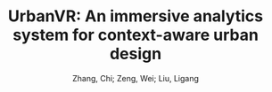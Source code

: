 ---
layout: technique
title: "UrbanVR: An immersive analytics system for context-aware urban design"
system_type: "True"
technique: "False"
design_study: "False"
evaluation: "False"
data: "False"
analysis: "False"
generation: "False"
curation_and_transformation: "False"
management: "False"
modeling: "False"
urban_analysis: "True"
visualization: "True"
sunlight_access: "True"
wind_ventilation: "False"
view_impact: "True"
energy: "False"
damage_and_disaster_management: "False"
climate: "False"
sound: "False"
property_cadastre: "False"
others: "False"
lookup: "False"
browse: "True"
locate: "False"
explore: "True"
identify: "True"
compare: "True"
summarize: "False"
distribution: "False"
trends: "False"
outliers: "False"
extremes: "False"
features: "True"
target_discovery: "True"
target_access: "False"
spatial_relation: "True"
buildings: "True"
streets: "True"
nature: "False"
uniform_discretization: "False"
structural_subdivision: "False"
univariate: "False"
multivariate: "True"
volumetric: "False"
temporal: "False"
sensing: "False"
statistical: "False"
simulation_based: "True"
learning_based: "False"
surveyed: "False"
site: "False"
block: "True"
multi_block: "True"
city: "False"
va_wo_model: "False"
post_model: "True"
model_integrated: "True"
assisted_models: "False"
overlay: "False"
embedded: "False"
linked: "True"
temporal_jx: "False"
spatial_jx: "False"
filter: "True"
aggregate: "False"
embed: "False"
glyphs: "False"
bar_charts: "False"
scatterplots: "False"
matrix: "False"
parallel_coordinates: "True"
map_2d: "False"
map_3d: "True"
walking: "False"
steering: "False"
selection_based: "True"
manipulation_based: "True"
distortion: "False"
ghosting: "False"
culling: "False"
birds_view: "False"
multi_view: "False"
assisted_steering: "True"
other: "False"
vr_cave: "True"
ar: "False"
desktop: "False"
mobile: "False"
case_study: "False"
user_study: "True"
statistical_evaluation: "False"
expert_interviews: "True"
key: "IFD8XMA2"
item_type: "journalArticle"
publication_year: "2021"
author: "Zhang, Chi; Zeng, Wei; Liu, Ligang"
publication_title: "Computers & Graphics"
isbn: "nan"
issn: "00978493"
doi: "10.1016/j.cag.2021.07.006"
url_paper: "https://linkinghub.elsevier.com/retrieve/pii/S0097849321001370"
abstract_note: "nan"
date_added: "2023-01-30 00:36:27"
date_modified: "2023-01-30 00:36:27"
access_date: "2023-01-30 00:36:27"
pages: "128-138"
num_pages: "nan"
issue: "nan"
volume: "99.0"
number_of_volumes: "nan"
journal_abbreviation: "Computers & Graphics"
short_title: "UrbanVR"
series: "nan"
series_number: "nan"
series_text: "nan"
series_title: "nan"
publisher: "nan"
place: "nan"
language: "en"
rights: "nan"
type: "nan"
archive: "nan"
archive_location: "nan"
library_catalog: "DOI.org (Crossref)"
call_number: "nan"
extra: "nan"
notes: "nan"
link_attachments: "nan"
manual_tags: "nan"
automatic_tags: "nan"
editor: "nan"
series_editor: "nan"
translator: "nan"
contributor: "nan"
attorney_agent: "nan"
book_author: "nan"
cast_member: "nan"
commenter: "nan"
composer: "nan"
cosponsor: "nan"
counsel: "nan"
interviewer: "nan"
producer: "nan"
recipient: "nan"
reviewed_author: "nan"
scriptwriter: "nan"
words_by: "nan"
guest: "nan"
number: "nan"
edition: "nan"
running_time: "nan"
scale: "nan"
medium: "nan"
artwork_size: "nan"
filing_date: "nan"
application_number: "nan"
assignee: "nan"
issuing_authority: "nan"
country: "nan"
meeting_name: "nan"
conference_name: "nan"
court: "nan"
references: "nan"
reporter: "nan"
legal_status: "nan"
priority_numbers: "nan"
programming_language: "nan"
version: "nan"
system: "nan"
code: "nan"
code_number: "nan"
section: "nan"
session: "nan"
committee: "nan"
history: "nan"
legislative_body: "nan"
---